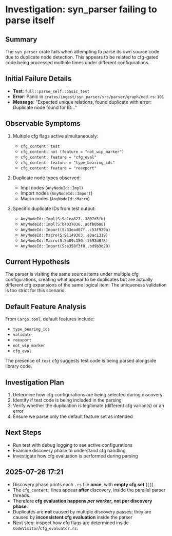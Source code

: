  # Investigation: syn_parser failing to parse itself

 ## Summary
 The `syn_parser` crate fails when attempting to parse its own source code due to duplicate node detection. This appears to be
 related to cfg-gated code being processed multiple times under different configurations.

 ## Initial Failure Details
 - **Test**: `full::parse_self::basic_test`
 - **Error**: Panic in `crates/ingest/syn_parser/src/parser/graph/mod.rs:101`
 - **Message**: "Expected unique relations, found duplicate with error: Duplicate node found for ID..."

 ## Observable Symptoms
 1. Multiple cfg flags active simultaneously:
    - `cfg_content: test`
    - `cfg_content: not (feature = "not_wip_marker")`
    - `cfg_content: feature = "cfg_eval"`
    - `cfg_content: feature = "type_bearing_ids"`
    - `cfg_content: feature = "reexport"`

 2. Duplicate node types observed:
    - Impl nodes (`AnyNodeId::Impl`)
    - Import nodes (`AnyNodeId::Import`)
    - Macro nodes (`AnyNodeId::Macro`)

 3. Specific duplicate IDs from test output:
    - `AnyNodeId::Impl(S:9a1ea827..3807d5fb)`
    - `AnyNodeId::Impl(S:b4037036..a6fb0b08)`
    - `AnyNodeId::Import(S:33ead07f..c53f929a)`
    - `AnyNodeId::Macro(S:91149303..a0ac1319)`
    - `AnyNodeId::Macro(S:5a09c150..2592d8f8)`
    - `AnyNodeId::Import(S:e358f3f8..bd9b3d29)`

 ## Current Hypothesis
 The parser is visiting the same source items under multiple cfg configurations, creating what appear to be duplicates but are
 actually different cfg expansions of the same logical item. The uniqueness validation is too strict for this scenario.

 ## Default Feature Analysis
 From `Cargo.toml`, default features include:
 - `type_bearing_ids`
 - `validate`
 - `reexport`
 - `not_wip_marker`
 - `cfg_eval`

 The presence of `test` cfg suggests test code is being parsed alongside library code.

 ## Investigation Plan
 1. Determine how cfg configurations are being selected during discovery
 2. Identify if test code is being included in the parsing
 3. Verify whether the duplication is legitimate (different cfg variants) or an error
 4. Ensure we parse only the default feature set as intended

 ## Next Steps
 - Run test with debug logging to see active configurations
 - Examine discovery phase to understand cfg handling
 - Investigate how cfg evaluation is performed during parsing

## 2025-07-26 17:21
 - Discovery phase prints each `.rs` file **once**, with **empty cfg set** (`[]`).
 - The `cfg_content:` lines appear **after** discovery, inside the parallel parser threads.
 - Therefore **cfg evaluation happens *per worker*, not per discovery phase**.
 - Duplicates are **not** caused by multiple discovery passes; they are caused by **inconsistent cfg evaluation** inside the parser
 - Next step: inspect how cfg flags are determined inside `CodeVisitor`/`cfg_evaluator.rs`.
